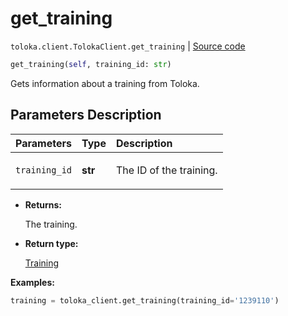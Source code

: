 # get_training
`toloka.client.TolokaClient.get_training` | [Source code](https://github.com/Toloka/toloka-kit/blob/v1.2.1/src/client/__init__.py#L2072)

```python
get_training(self, training_id: str)
```

Gets information about a training from Toloka.

## Parameters Description

| Parameters | Type | Description |
| :----------| :----| :-----------|
`training_id`|**str**|<p>The ID of the training.</p>

* **Returns:**

  The training.

* **Return type:**

  [Training](toloka.client.training.Training.md)

**Examples:**


```python
training = toloka_client.get_training(training_id='1239110')
```
